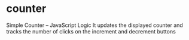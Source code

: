 # counter
Simple Counter – JavaScript Logic It updates the displayed counter and tracks the number of clicks on the increment and decrement buttons
